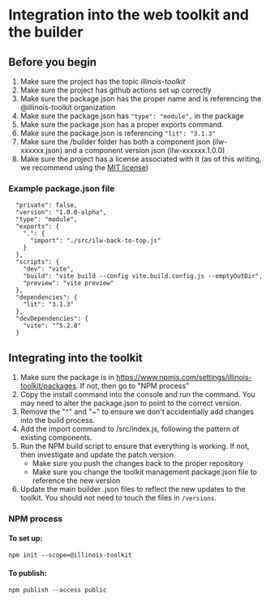 # Integration into the web toolkit and the builder

## Before you begin

  1. Make sure the project has the topic *illinois-toolkit*
  2. Make sure the project has github actions set up correctly
  3. Make sure the package.json has the proper name and is referencing the @illinois-toolkit organization
  4. Make sure the package.json has ``"type": "module",`` in the package
  5. Make sure the package.json has a proper exports command. 
  6. Make sure the package.json is referencing ``"lit": "3.1.3"``
  7. Make sure the /builder folder has both a component json (ilw-xxxxxx.json) and a component version json (ilw-xxxxxx.1.0.0)
  8. Make sure the project has a license associated with it (as of this writing, we recommend using the [MIT license](https://choosealicense.com/licenses/mit/))

### Example package.json file

``` "name": "@illinois-toolkit/ilw-back-to-top",
  "private": false,
  "version": "1.0.0-alpha",
  "type": "module",
  "exports": {
    ".": {
      "import": "./src/ilw-back-to-top.js"
    }
  },
  "scripts": {
    "dev": "vite",
    "build": "vite build --config vite.build.config.js --emptyOutDir",
    "preview": "vite preview"
  },
  "dependencies": {
    "lit": "3.1.3"
  },
  "devDependencies": {
    "vite": "^5.2.0"
  }
```

## Integrating into the toolkit

  1. Make sure the package is in https://www.npmjs.com/settings/illinois-toolkit/packages. If not, then go to "NPM process"
  2. Copy the install command into the console and run the command. You may need to alter the package.json to point to the correct version. 
  3. Remove the "^" and "~" to ensure we don't accidentially add changes into the build process. 
  4. Add the import command to /src/index.js, following the pattern of existing components. 
  5. Run the NPM build script to ensure that everything is working. If not, then investigate and update the patch version. 
     * Make sure you push the changes back to the proper repository
     * Make sure you change the toolkit management package.json file to reference the new version
  6. Update the main builder .json files to reflect the new updates to the toolkit. You should not need to touch the files in `/versions`.  

### NPM process

#### To set up:
``` npm init --scope=@illinois-toolkit ```
#### To publish: 
``` npm publish --access public ```
